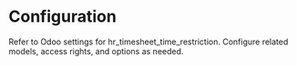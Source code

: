 # Configuration

Refer to Odoo settings for hr_timesheet_time_restriction. Configure related models, access rights, and options as needed.
